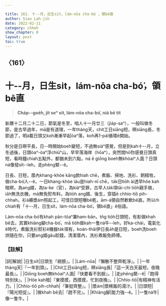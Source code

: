 ```yaml
---

title: 161. 十--月，日生si̍t，lám-nōa cha-bó͘，領bē直
author: Siau Lah-jih
date: 2022-02-11
category: chheh
show_chapter: 0
layout: post
toc: true
---
```

  
## 〈161〉
# 十--月，日生si̍t，lám-nōa cha-bó͘，領bē直
>**Cha̍p--goe̍h, ji̍t seⁿ si̍t, lám-nōa cha-bó͘, niá bē ti̍t**
 
新曆十二月二十二日，節氣是冬至，咱人十一月廿三（jia̍p-saⁿ），一般叫做冬節，是古早過年，mā是有道理，一年thàng天，chit工日siāng短，暝siāng長，冬節過了，明á載日頭又koh漸漸早起òaⁿ落，koh再1-pái循環ê開始。

秋分是日暝平長，日--時開始boeh變短，不過無siáⁿ感覺，但是到kah十--月，立冬過後，日頭òaⁿ-òaⁿ浮chiūⁿ山，早早落海岸（hōaⁿ），突然間hō͘你感覺日頭真短，看時鐘chiah五點外，都猶未到六點，ná ē giōng boeh無khòaiⁿ人面？日頭ná像發si̍t--leh，走phēng緊--ê。

日長、日短，厝內khang-khòe kāng款hiah chē，煮飯、掃地、洗衫、飼精牲，做cha-bó͘人--ê，一日khang-khòe iáu是hiah-nī chē，ta̍k日tio̍h ài透早hôe kah暗暝，為ang婿，為ta-ke（官），為kiáⁿ受罪，古早人ta̍k項tāi-chì tio̍h親手做，ia̍h無洗衣機，mā無免熨布料，為tio̍h ang婿、後生，穿插ē chhio-tiô pih-chhah，衫á褲漿ám照起工，可惜日頭短曝bē乾，ām-á領自然軟軟bē直。所以m̄ chiah有「十--月，日生si̍t，lám-nōa cha-bó͘，領bē直」ê俗語。

Lám-nōa cha-bó͘有khah pān-tōaⁿ兼ham-bān，tn̄g tio̍h日頭短，有影做khah bē去，其實khiàng腳cha-bó͘，mā tio̍h做kah一隻ná牛--leh，好ka-chài，電氣化ê時代，煮飯洗衫熨衫ê機器ta̍k項有，koán-thāi伊日長a̍h是日短，boeh洗boeh烘隨在你，只要ang婿gâu趁錢，清潔厝內，洗衫煮飯免師傅。

### 【註解】

|詞|解說|
|日生si̍t|日頭生『翅膀』。|
|Lám-nōa|『懶散不整齊乾淨』。|
|一年thàng天|『一年到頭』。|
|Chit工日siāng短，暝siāng長|『這一天白天最短，夜晚最長』。|
|Giōng boeh無khòaiⁿ人面|『快要看不到臉』。|
|走phēng緊--ê|『跑得特別快』。|
|Hôe kah暗|『東摸摸，西摸摸，忙到夜晚』。|
|Chhio-tiô|有精神有活力。|
|Chhio-tiô pih-chhah|『筆挺齊整』。|
|漿ám|漿稀飯的湯汁。|
|日頭短|『陽光短促』。|
|做khah bē去|『趕不完』。|
|Khiàng腳|能力強--ê。|
|一隻ná牛|像一隻牛。|